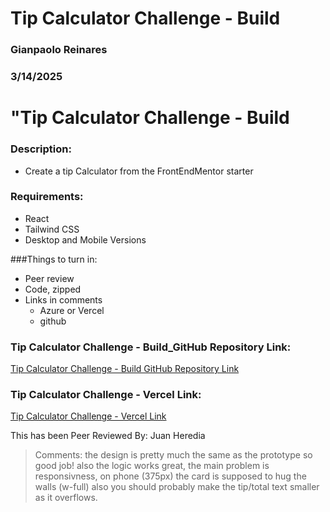 # Tip Calculator Challenge - Build

### Gianpaolo Reinares
### 3/14/2025
# "Tip Calculator Challenge - Build
### Description: 
- Create a tip Calculator from the FrontEndMentor starter

### Requirements:
- React
- Tailwind CSS
- Desktop and Mobile Versions

###Things to turn in:

- Peer review
- Code, zipped
- Links in comments
    - Azure or Vercel
    - github


### Tip Calculator Challenge - Build_GitHub Repository Link:
[Tip Calculator Challenge - Build GitHub Repository Link](https://github.com/MandoxaElemental/tipcalculatorapp)

### Tip Calculator Challenge - Vercel Link:
[Tip Calculator Challenge - Vercel Link](https://tipcalculatorapp-ten.vercel.app/)

This has been Peer Reviewed By: Juan Heredia
> Comments: the design is pretty much the same as the prototype so good job! also the logic works great, the main problem is responsivness, on phone (375px) the card is supposed to hug the walls (w-full) 
also you should probably make the tip/total text smaller as it overflows.